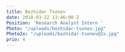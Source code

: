 ```yaml
---
title: Bozhidar Tsonev
date: 2018-03-22 13:46:00 Z
Position: 'Research Analyst Intern '
Photo: "/uploads/bozhidar-tsonev.jpg"
Photo2x: "/uploads/bozhidar-tsonev@2x.jpg"
prio: 4
---
```



